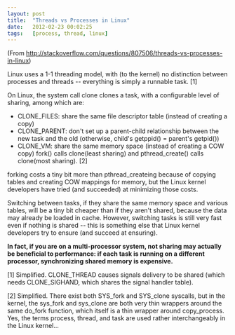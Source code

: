 ```yaml
---
layout: post
title:  "Threads vs Processes in Linux"
date:   2012-02-23 00:02:25
tags:   [process, thread, linux]
---
```




(From <http://stackoverflow.com/questions/807506/threads-vs-processes-in-linux>)

Linux uses a 1-1 threading model, with (to the kernel) no distinction between processes and threads -- everything is simply a runnable task. [1]

On Linux, the system call clone clones a task, with a configurable level of sharing, among which are:

- CLONE_FILES: share the same file descriptor table (instead of creating a copy)
- CLONE_PARENT: don't set up a parent-child relationship between the new task and the old (otherwise, child's getppid() = parent's getpid())
- CLONE_VM: share the same memory space (instead of creating a COW copy)
fork() calls clone(least sharing) and pthread_create() calls clone(most sharing). [2]

forking costs a tiny bit more than pthread_createing because of copying tables and creating COW mappings for memory, but the Linux kernel developers have tried (and succeeded) at minimizing those costs.

Switching between tasks, if they share the same memory space and various tables, will be a tiny bit cheaper than if they aren't shared, because the data may already be loaded in cache. However, switching tasks is still very fast even if nothing is shared -- this is something else that Linux kernel developers try to ensure (and succeed at ensuring).

**In fact, if you are on a multi-processor system, not sharing may actually be beneficial to performance: if each task is running on a different processor, synchronizing shared memory is expensive.**

[1] Simplified. CLONE_THREAD causes signals delivery to be shared (which needs CLONE_SIGHAND, which shares the signal handler table).

[2] Simplified. There exist both SYS_fork and SYS_clone syscalls, but in the kernel, the sys_fork and sys_clone are both very thin wrappers around the same do_fork function, which itself is a thin wrapper around copy_process. Yes, the terms process, thread, and task are used rather interchangeably in the Linux kernel...

